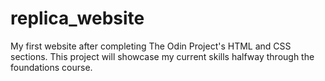 # replica_website
My first website after completing The Odin Project's HTML and CSS sections. 
This project will showcase my current skills halfway through the foundations course. 
